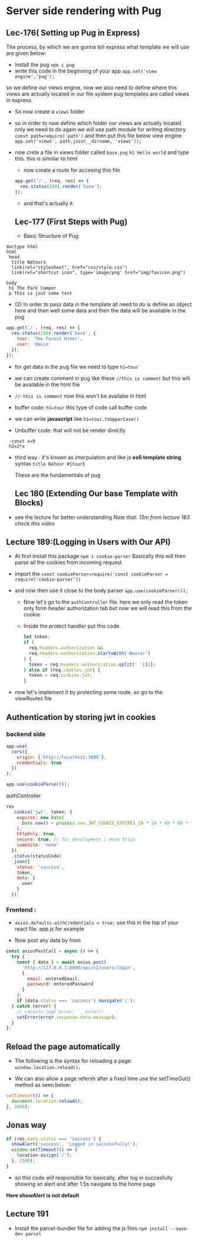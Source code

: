 # Server side rendering with Pug

## Lec-176( Setting up Pug in Express)

The process, by which we are gonna tell express what template we will use are given below:

- Install the pug `npm i pug`
- write this code in the beginning of your app `app.set('view engine','pug');`

so we define our views engine, now we also need to define where this views are actually located in our file system
pug templates are called views in express

- So now create a `views` folder

- so in order to now define which folder our views are actually located only we need to do again
  we will use path module for writing directory
  `const path=require('path')` and then put this file below view engine `app.set('views', path.join(__dirname, 'views'));`

- now crete a file in views folder called `base.pug`
  `h1 Hello world` and type this. this is simiilar to html

  - now create a route for accesing this file

  ```js
  app.get('/', (req, res) => {
    res.status(200).render('base');
  });
  ```

  - and that's actually it

  ## Lec-177 (First Steps with Pug)

  - Basic Structure of Pug

```pug
doctype html
html
 head
  title Natours
  link(rel="stylesheet", href="css/style.css")
  link(rel="shortcut icon", type='image/png' href="img/favicon.png")

body
 h1 The Park Camper
 p This is jsut some text
```

- (2) In order to pass data in the template all need to do is define an object here and then well some data and then
  the data will be available in the pug

```js
app.get('/', (req, res) => {
  res.status(200).render('base', {
    tour: 'The Forest Hiker',
    user: 'Nasim'
  });
});
```

- for get data in the pug file we need to type `h1=tour`
- we can create comment in pug like these `//this is comment` but this will be available in the html file

- `//-this is comment` now this won't be availabe in html

- buffer code: `h1=tour` this type of code call buffer code
- we can write **javascript** like `h1=tour.toUpperCase()`

- Unbuffer code: that will not be render directly

```pug
 -const x=9
 h2=2*x
```

- third way : it's known as interpulation and like js **es6 template string** syntax
  `title Natour #{tour`}

  These are the fundamentals of pug

  ## Lec 180 (Extending Our base Template with Blocks)

- see the lecture for better understanding
  _Note that: 13m from lecture 183 check this video_

## Lecture 189:(Logging in Users with Our API)

- At first install this package `npm i cookie-parser`
  Basically this will then parse all the cookies from incoming request

- import the `const cookieParser=require('const cookieParser = require('cookie-parser'))`
- and now then use it close to the body parser
  `app.use(cookieParser());`

  - Now let's go to the `authController` file. here we only read the token only form header authorization tab
    but now we will read this from the cookie

  - Inside the protect handler put this code

    ```js
    let token;
    if (
      req.headers.authorization &&
      req.headers.authorization.startsWith('Bearer')
    ) {
      token = req.headers.authorization.split(' ')[1];
    } else if (req.cookies.jwt) {
      token = req.cookies.jwt;
    }
    ```

- now let's implement it by protecting some route. so go to the viewRoutes file

## Authentication by storing jwt in cookies

### backend side

```js
app.use(
  cors({
    origin: ['http://localhost:3000'],
    credentials: true
  })
);

app.use(cookieParser());
```

authController

```js
res
  .cookie('jwt', token, {
    expires: new Date(
      Date.now() + process.env.JWT_COOKIE_EXPIRES_IN * 24 * 60 * 60 * 1000
    ),
    httpOnly: true,
    secure: true, // for development i mean https
    sameSite: 'none'
  })
  .status(statusCode)
  .json({
    status: 'success',
    token,
    data: {
      user
    }
  });
```

### Frontend :

- `axios.defaults.withCredentials = true;` use this in the top of your react file. app.js for example

- Now post any data by from

```js
const axiosPostCall = async () => {
  try {
    const { data } = await axios.post(
      'http://127.0.0.1:8000/api/v1/users/login',
      {
        email: enteredEmail,
        password: enteredPassword
      }
    );
    if (data.status === 'success') navigate('/');
  } catch (error) {
    // console.log(`error: `, error);
    setError(error.response.data.message);
  }
};
```

## Reload the page automatically

- The following is the syntax for reloading a page:
  `window.location.reload();`

* We can also allow a page refersh after a fixed time use the setTimeOut() method as seen below:

```js
setTimeout(() => {
  document.location.reload();
}, 3000);
```

## Jonas way

```js
if (res.data.status === 'success') {
  showAlert('success', 'Logged in successfully!');
  window.setTimeout(() => {
    location.assign('/');
  }, 1500);
}
```

- so this code will responsible for basically, after log in succesfully showing an alert and after 1.5s navigate to the home page

**Here showAlert is not default**

## Lecture 191

- Install the parcel-bundler file for adding the js files `npm install --save-dev parcel`
